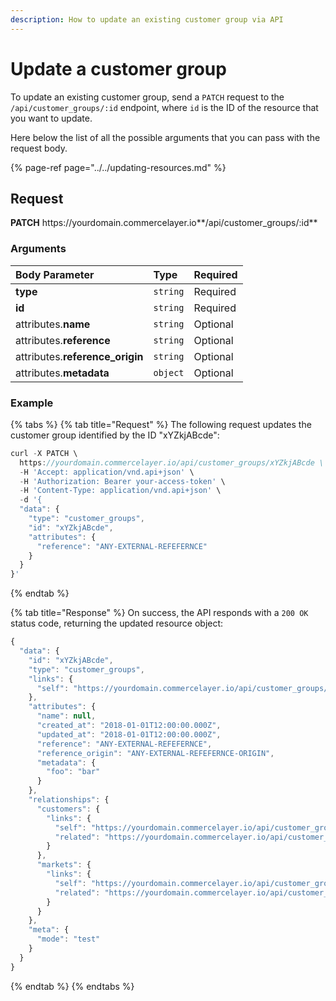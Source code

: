 ```yaml
---
description: How to update an existing customer group via API
---
```


# Update a customer group

To update an existing customer group, send a `PATCH` request to the `/api/customer_groups/:id` endpoint, where `id` is the ID of the resource that you want to update.

Here below the list of all the possible arguments that you can pass with the request body.

{% page-ref page="../../updating-resources.md" %}

## Request

**PATCH** https://<i></i>yourdomain.commercelayer.io**/api/customer_groups/:id**

### Arguments

| Body Parameter | Type | Required |
| :--- | :--- | :--- |
| **type** | `string` | Required |
| **id** | `string` | Required |
| attributes.**name** | `string` | Optional |
| attributes.**reference** | `string` | Optional |
| attributes.**reference_origin** | `string` | Optional |
| attributes.**metadata** | `object` | Optional |

### Example

{% tabs %}
{% tab title="Request" %}
The following request updates the customer group identified by the ID "xYZkjABcde":

```javascript
curl -X PATCH \
  https://yourdomain.commercelayer.io/api/customer_groups/xYZkjABcde \
  -H 'Accept: application/vnd.api+json' \
  -H 'Authorization: Bearer your-access-token' \
  -H 'Content-Type: application/vnd.api+json' \
  -d '{
  "data": {
    "type": "customer_groups",
    "id": "xYZkjABcde",
    "attributes": {
      "reference": "ANY-EXTERNAL-REFEFERNCE"
    }
  }
}'
```
{% endtab %}

{% tab title="Response" %}
On success, the API responds with a `200 OK` status code, returning the updated resource object:

```javascript
{
  "data": {
    "id": "xYZkjABcde",
    "type": "customer_groups",
    "links": {
      "self": "https://yourdomain.commercelayer.io/api/customer_groups/xYZkjABcde"
    },
    "attributes": {
      "name": null,
      "created_at": "2018-01-01T12:00:00.000Z",
      "updated_at": "2018-01-01T12:00:00.000Z",
      "reference": "ANY-EXTERNAL-REFEFERNCE",
      "reference_origin": "ANY-EXTERNAL-REFEFERNCE-ORIGIN",
      "metadata": {
        "foo": "bar"
      }
    },
    "relationships": {
      "customers": {
        "links": {
          "self": "https://yourdomain.commercelayer.io/api/customer_groups/xYZkjABcde/relationships/customers",
          "related": "https://yourdomain.commercelayer.io/api/customer_groups/xYZkjABcde/customers"
        }
      },
      "markets": {
        "links": {
          "self": "https://yourdomain.commercelayer.io/api/customer_groups/xYZkjABcde/relationships/markets",
          "related": "https://yourdomain.commercelayer.io/api/customer_groups/xYZkjABcde/markets"
        }
      }
    },
    "meta": {
      "mode": "test"
    }
  }
}
```
{% endtab %}
{% endtabs %}

